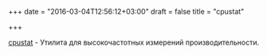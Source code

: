 +++
date = "2016-03-04T12:56:12+03:00"
draft = false
title = "cpustat"

+++

<p><a href="https://github.com/uber-common/cpustat">cpustat</a>&nbsp;- Утилита для высокочастотных измерений производительности.</p>

